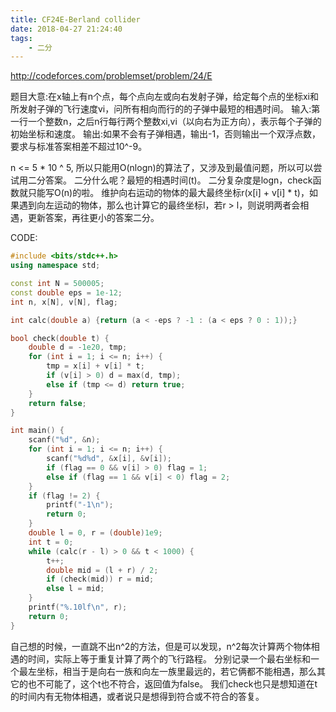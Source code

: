 ```yaml
---
title: CF24E-Berland collider
date: 2018-04-27 21:24:40
tags:
    - 二分
---
```


http://codeforces.com/problemset/problem/24/E

题目大意:在x轴上有n个点，每个点向左或向右发射子弹，给定每个点的坐标xi和所发射子弹的飞行速度vi，问所有相向而行的的子弹中最短的相遇时间。
输入:第一行一个整数n，之后n行每行两个整数xi,vi（以向右为正方向），表示每个子弹的初始坐标和速度。 输出:如果不会有子弹相遇，输出-1，否则输出一个双浮点数，要求与标准答案相差不超过10^-9。

n <= 5 * 10 ^ 5, 所以只能用O(nlogn)的算法了，又涉及到最值问题，所以可以尝试用二分答案。
二分什么呢？最短的相遇时间(t)。
二分复杂度是logn，check函数就只能写O(n)的啦。
维护向右运动的物体的最大最终坐标r(x[i] + v[i] * t)，如果遇到向左运动的物体，那么也计算它的最终坐标l，若r > l，则说明两者会相遇，更新答案，再往更小的答案二分。

CODE:
``` c++
#include <bits/stdc++.h>
using namespace std;

const int N = 500005;
const double eps = 1e-12;
int n, x[N], v[N], flag;

int calc(double a) {return (a < -eps ? -1 : (a < eps ? 0 : 1));}

bool check(double t) {
    double d = -1e20, tmp;
    for (int i = 1; i <= n; i++) {
        tmp = x[i] + v[i] * t;
        if (v[i] > 0) d = max(d, tmp);
        else if (tmp <= d) return true;
    }
    return false;
}

int main() {
    scanf("%d", &n);
    for (int i = 1; i <= n; i++) {
        scanf("%d%d", &x[i], &v[i]);
        if (flag == 0 && v[i] > 0) flag = 1;
        else if (flag == 1 && v[i] < 0) flag = 2;
    }
    if (flag != 2) {
        printf("-1\n");
        return 0;
    }
    double l = 0, r = (double)1e9;
    int t = 0;
    while (calc(r - l) > 0 && t < 1000) {
        t++;
        double mid = (l + r) / 2;
        if (check(mid)) r = mid;
        else l = mid;
    }
    printf("%.10lf\n", r);
    return 0;
}
```

自己想的时候，一直跳不出n^2的方法，但是可以发现，n^2每次计算两个物体相遇的时间，实际上等于重复计算了两个的飞行路程。
分别记录一个最右坐标和一个最左坐标，相当于是向右一族和向左一族里最远的，若它俩都不能相遇，那么其它的也不可能了，这个t也不符合，返回值为false。
我们check也只是想知道在t的时间内有无物体相遇，或者说只是想得到符合或不符合的答复。
